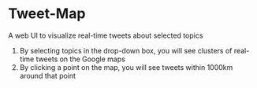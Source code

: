 # Tweet-Map
A web UI to visualize real-time tweets about selected topics

1. By selecting topics in the drop-down box, you will see clusters of real-time tweets on the Google maps
2. By clicking a point on the map, you will see tweets within 1000km around that point


